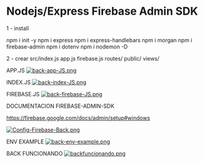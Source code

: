 # Nodejs/Express Firebase Admin SDK

1 - install 

npm i init -y
npm i express
npm i express-handlebars
npm i morgan
npm i firebase-admin
npm i dotenv
npm i nodemon -D

2 - crear 
src/index.js app.js firebase.js
routes/
public/
views/

APP.JS
[![back-app-JS.png](https://i.postimg.cc/tJDL47pF/back-app-JS.png)](https://postimg.cc/SY2ZZSXK)

INDEX.JS
[![back-index-JS.png](https://i.postimg.cc/FRNWkmPp/back-index-JS.png)](https://postimg.cc/1g7cLx1V)

FIREBASE.JS
[![back-firebase-JS.png](https://i.postimg.cc/xjF5nKSt/back-firebase-JS.png)](https://postimg.cc/JtZZQH0k)

DOCUMENTACION FIREBASE-ADMIN-SDK

https://firebase.google.com/docs/admin/setup#windows

[![Config-Firebase-Back.png](https://i.postimg.cc/dV0T1fmC/Config-Firebase-Back.png)](https://postimg.cc/PPBqV27f)

ENV EXAMPLE
[![back-env-example.png](https://i.postimg.cc/SsGMjb5W/back-env-example.png)](https://postimg.cc/Fd7Rn8hR)

BACK FUNCIONANDO
[![backfuncionando.png](https://i.postimg.cc/d1vFQLzV/backfuncionando.png)](https://postimg.cc/67HgY5Wk)


